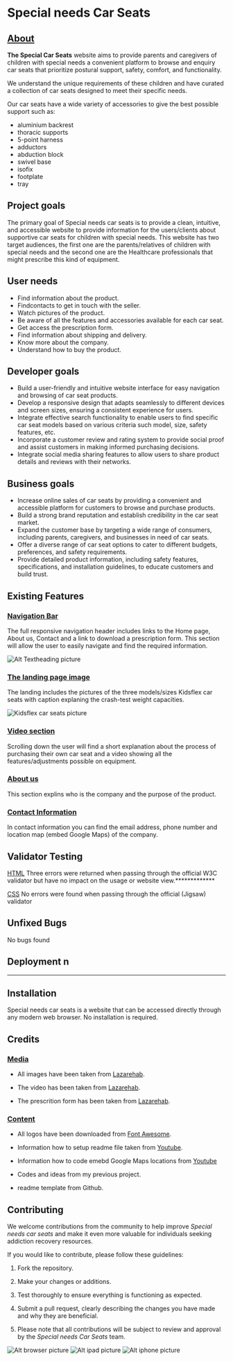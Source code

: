 # Special needs Car Seats
## <u>About</u>
**The Special Car Seats** website aims to provide parents and caregivers of children with special needs a convenient platform to browse and enquiry car seats that prioritize postural support, safety, comfort, and functionality.

 We understand the unique requirements of these children and have curated a collection of car seats designed to meet their specific needs.

 Our car seats have a wide variety of accessories to give the best possible support such as:

 * aluminium backrest
 * thoracic supports
 * 5-point harness
 * adductors
 * abduction block
 * swivel base
 * isofix
 * footplate
 * tray



## Project goals

The primary goal of Special needs car seats is to provide a clean, intuitive, and accessible website to provide information for the users/clients about supportive car seats for children with special needs.
This website has two target audiences, the first one are the parents/relatives of children with special needs and the second one are the Healthcare professionals that might prescribe this kind of equipment.


## User needs

* Find information about the product.
* Findcontacts to get in touch with the seller.
* Watch pictures of the product.
* Be aware of all the features and accessories available for each car seat.
* Get access the prescription form.
* Find information about shipping and delivery.
* Know more about the company.
* Understand how to buy the product.

## Developer goals
* Build a user-friendly and intuitive website interface for easy navigation and browsing of car seat products.
* Develop a responsive design that adapts seamlessly to different devices and screen sizes, ensuring a consistent experience for users.
* Integrate effective search functionality to enable users to find specific car seat models based on various criteria such model, size, safety features, etc.
* Incorporate a customer review and rating system to provide social proof and assist customers in making informed purchasing decisions.
* Integrate social media sharing features to allow users to share product details and reviews with their networks.

## Business goals
* Increase online sales of car seats by providing a convenient and accessible platform for customers to browse and purchase products.
* Build a strong brand reputation and establish credibility in the car seat market.
* Expand the customer base by targeting a wide range of consumers, including parents, caregivers, and businesses in need of car seats.
* Offer a diverse range of car seat options to cater to different budgets, preferences, and safety requirements.
* Provide detailed product information, including safety features, specifications, and installation guidelines, to educate customers and build trust.

 ## Existing Features
### <u>Navigation Bar</u>

The full responsive navigation header includes links to the Home page, About us, Contact and a link to download a prescription form.
This section will allow the user to easily navigate and find the required information.

![Alt Textheading picture](heading.png)


### <u>The landing page image</u>
The landing includes the pictures of the three models/sizes Kidsflex car seats with caption explaning the crash-test weight capacities.


![Kidsflex car seats picture](Kidsflex.png)

### <u>Video section</u>
Scrolling down the user will find a short explanation about the process of purchasing their own car seat and a video showing all the features/adjustments possible on equipment.


### <u>About us</u>
This section explins who is the company and the purpose of the product.



### <u>Contact Information</u>
In contact information you can find the email address, phone number and location map (embed Google Maps) of the company.


## Validator Testing

<u>HTML</u>
Three errors were returned when passing through the official W3C validator but have no impact on the usage or website view.*************

<u>CSS</u>
No errors were found when passing through the official (Jigsaw) validator





## Unfixed Bugs
No bugs found






## Deployment n
***********************


## Installation
Special needs car seats is a website that can be accessed directly through any modern web browser. No installation is required.



## Credits

### <u>Media</u>
* All images have been taken from [Lazarehab](https://www.lazarehab.com).

* The video has been taken from  [Lazarehab](https://www.lazarehab.com).

* The prescrition form has been taken from  [Lazarehab](https://www.lazarehab.com).


### <u>Content</u>
* All logos have been downloaded from [Font Awesome](www.fontawesome.com).

* Information how to setup readme file taken from [Youtube](www.youtube.com/shorts/4z0l5Kl2Q6E).

* Information how to code emebd Google Maps locations from [Youtube](www.youtube.com/watch?v=4U_AAGHzTok)

* Codes and ideas from my previous project.

* readme template from Github.







## Contributing
We welcome contributions from the community to help improve _Special needs car seats_ and make it even more valuable for individuals seeking addiction recovery resources. 

If you would like to contribute, please follow these guidelines:

1. Fork the repository. 

2. Make your changes or additions. 

3. Test thoroughly to ensure everything is functioning as expected. 
4. Submit a pull request, clearly describing the changes you have made and why they are beneficial.

5. Please note that all contributions will be subject to review and approval by the _Special needs Car Seats_ team.

![Alt browser picture](browser.png)
![Alt ipad picture](ipad.png)
![Alt iphone picture](iphone.png)